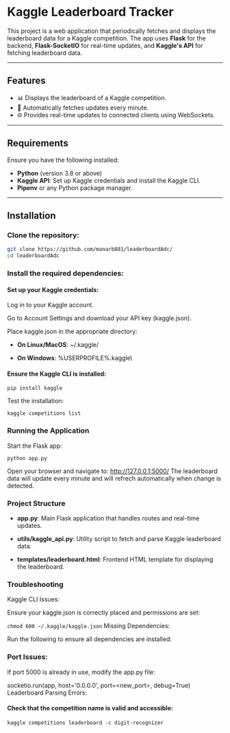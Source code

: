 # **Kaggle Leaderboard Tracker**

This project is a web application that periodically fetches and displays the leaderboard data for a Kaggle competition. The app uses **Flask** for the backend, **Flask-SocketIO** for real-time updates, and **Kaggle's API** for fetching leaderboard data.

---

## **Features**
- 📊 Displays the leaderboard of a Kaggle competition.
- 🔄 Automatically fetches updates every minute.
- 🌐 Provides real-time updates to connected clients using WebSockets.

---

## **Requirements**
Ensure you have the following installed:
- **Python** (version 3.8 or above)
- **Kaggle API**: Set up Kaggle credentials and install the Kaggle CLI.
- **Pipenv** or any Python package manager.

---

## **Installation**

### Clone the repository:
```bash
git clone https://github.com/manarb881/leaderboardAdc/
cd leaderboardAdc
```


### Install the required dependencies:

#### Set up your Kaggle credentials:

Log in to your Kaggle account.

Go to Account Settings and download your API key (kaggle.json).

Place kaggle.json in the appropriate directory:

- **On Linux/MacOS**: ~/.kaggle/

- **On Windows**: %USERPROFILE%\.kaggle\

#### Ensure the Kaggle CLI is installed:


```pip install kaggle```

Test the installation:
```
kaggle competitions list
```
### Running the Application
Start the Flask app:

```python app.py```

Open your browser and navigate to:
http://127.0.0.1:5000/
The leaderboard data will update every minute and will refrech automatically when change is detected.

### Project Structure
- **app.py**: Main Flask application that handles routes and real-time updates.

- **utils/kaggle_api.py**: Utility script to fetch and parse Kaggle leaderboard data.

- **templates/leaderboard.html**: Frontend HTML template for displaying the leaderboard.

### Troubleshooting
Kaggle CLI Issues:

Ensure your kaggle.json is correctly placed and permissions are set:


```chmod 600 ~/.kaggle/kaggle.json```
Missing Dependencies:

Run the following to ensure all dependencies are installed:



### Port Issues:

If port 5000 is already in use, modify the app.py file:


socketio.run(app, host='0.0.0.0', port=<new_port>, debug=True)
Leaderboard Parsing Errors:

#### Check that the competition name is valid and accessible:

``` kaggle competitions leaderboard -c digit-recognizer ```
